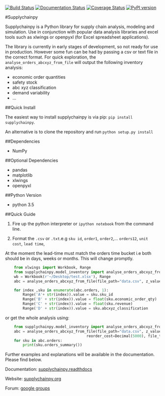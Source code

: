 [![Build Status](https://travis-ci.org/KevinFasusi/supplychainpy.svg?branch=master)](https://travis-ci.org/KevinFasusi/supplychainpy?branch=master)
[![Documentation Status](https://readthedocs.org/projects/supplychainpy/badge/?version=latest)](http://supplychainpy.readthedocs.org/en/latest/?badge=latest)
[![Coverage Status](https://coveralls.io/repos/github/KevinFasusi/supplychainpy/badge.svg?branch=master)](https://coveralls.io/github/KevinFasusi/supplychainpy?branch=master)
[![PyPI version](https://badge.fury.io/py/supplychainpy.svg)](https://badge.fury.io/py/supplychainpy)

#Supplychainpy

Supplychainpy is a Python library for supply chain analysis, modeling and simulation. Use in conjunction with popular
data analysis libraries and excel tools such as xlwings or openpyxl (for Excel spreadsheet applications).

The library is currently in early stages of development, so not ready for use in production. However some fun can be had
by passing a csv or text file in the correct format. For quick exploration, the `analyse_orders_abcxyz_from_file`
will output the following inventory analysis:
- economic order quantities
- safety stock
- abc xyz classification
- demand variability
- ...

##Quick Install

The easiest way to install supplychainpy is via pip: `pip install supplychainpy`.

An alternative is to clone the repository and run `python setup.py install`

##Dependencies

- NumPy

##Optional Dependencies

- pandas
- matplotlib
- xlwings
- openpyxl


##Python Version

- python 3.5

##Quick Guide
1. Fire up the python interpreter or `ipython notebook` from the command line.

2. Format the `.csv` or `.txt`.e.g `sku id`, `order1`, `order2`,... `orders12`, `unit cost`, `lead time`,

At the moment the lead-time must match the orders time bucket i.e both should be in days, weeks or months. This will
change promptly.

```python
	from xlwings import Workbook, Range
    from supplychainpy.model_inventory import analyse_orders_abcxyz_from_file
    wb = Workbook(r'~/Desktop/test.xlsx'), Range
    abc = analyse_orders_abcxyz_from_file(file_path="data.csv", z_value= 1.28, reorder_cost=5000, file_type="csv")

	for index ,sku in enumerate(abc.orders, 1):
        Range('A'+ str(index)).value = sku.sku_id
        Range('B' + str(index)).value = float(sku.economic_order_qty)
        Range('C' + str(index)).value = float(sku.revenue)
        Range('D' + str(index)).value = sku.abcxyz_classification

```

or get the whole analysis using:

```python
	from supplychainpy.model_inventory import analyse_orders_abcxyz_from_file
    abc = analyse_orders_abcxyz_from_file(file_path="data.csv", z_value=Decimal(1.28),
                                     reorder_cost=Decimal(5000), file_type="csv")
	for sku in abc.orders:
	    print(sku.orders_summary())
```

Further examples and explanations will be available in the documentation. Please find below.

Documentation: [supplychainpy.readthdocs](http://supplychainpy.readthedocs.org/)

Website: [supplychainpy.org](http://www.supplychainpy.org/)

Forum: [google groups](https://groups.google.com/forum/#!forum/supplychainpy)





